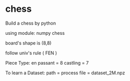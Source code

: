 # chess

Build a chess by python

using module:
  numpy
  chess


board's shape is (8,8)

follow univ's rule ( FEN )


Piece Type:
	en passant = 8
	castling = 7

To learn a Dataset:
	path = process
	file = dataset_2M.npz
